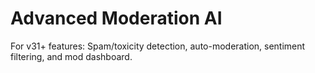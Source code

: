 # Advanced Moderation AI

For v31+ features: Spam/toxicity detection, auto-moderation, sentiment filtering, and mod dashboard.
